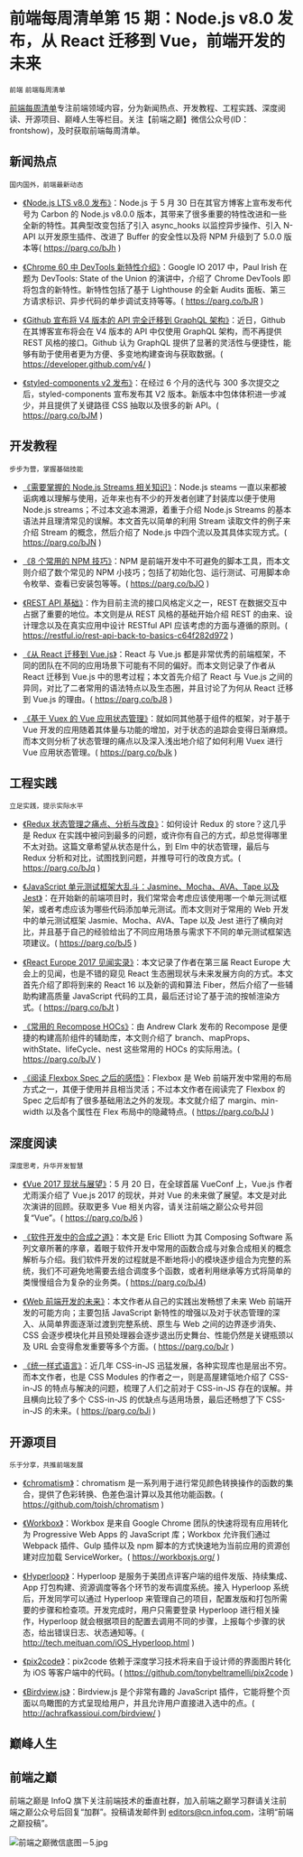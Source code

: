# 前端每周清单第 15 期：Node.js v8.0 发布，从 React 迁移到 Vue，前端开发的未来

`前端` `前端每周清单`

[前端每周清单](http://www.infoq.com/cn/FE-Weekly)专注前端领域内容，分为新闻热点、开发教程、工程实践、深度阅读、开源项目、巅峰人生等栏目。关注【前端之巅】微信公众号(ID：frontshow)，及时获取前端每周清单。

## 新闻热点

`国内国外，前端最新动态`

- [《Node.js LTS v8.0 发布》](https://parg.co/bJh)：Node.js 于 5 月 30 日在其官方博客上宣布发布代号为 Carbon 的 Node.js v8.0.0 版本，其带来了很多重要的特性改进和一些全新的特性。其典型改变包括了引入 async_hooks 以监控异步操作、引入 N-API 以开发原生插件、改进了 Buffer 的安全性以及将 NPM 升级到了 5.0.0 版本等( https://parg.co/bJh )

- [《Chrome 60 中 DevTools 新特性介绍》](https://parg.co/bJR)：Google IO 2017 中，Paul Irish 在题为 DevTools: State of the Union 的演讲中，介绍了 Chrome DevTools 即将包含的新特性。新特性包括了基于 Lighthouse 的全新 Audits 面板、第三方请求标识、异步代码的单步调试支持等等。( https://parg.co/bJR )

- [《Github 宣布将 V4 版本的 API 完全迁移到 GraphQL 架构》](https://developer.github.com/v4/)：近日，Github 在其博客宣布将会在 V4 版本的 API 中仅使用 GraphQL 架构，而不再提供 REST 风格的接口。Github 认为 GraphQL 提供了显著的灵活性与便捷性，能够有助于使用者更为方便、多变地构建查询与获取数据。( https://developer.github.com/v4/ )

- [《styled-components v2 发布》](https://parg.co/bJM)：在经过 6 个月的迭代与 300 多次提交之后，styled-components 宣布发布其 V2 版本。新版本中包体体积进一步减少，并且提供了关键路径 CSS 抽取以及很多的新 API。( https://parg.co/bJM )

## 开发教程

`步步为营，掌握基础技能`

- [《需要掌握的 Node.js Streams 相关知识》](https://parg.co/bJN)：Node.js steams 一直以来都被诟病难以理解与使用，近年来也有不少的开发者创建了封装库以便于使用 Node.js streams；不过本文追本溯源，着重于介绍 Node.js Streams 的基本语法并且理清常见的误解。本文首先以简单的利用 Stream 读取文件的例子来介绍 Stream 的概念，然后介绍了 Node.js 中四个流以及其具体实现方式。( https://parg.co/bJN )

- [《8 个常用的 NPM 技巧》](https://parg.co/bJO)：NPM 是前端开发中不可避免的脚本工具，而本文则介绍了数个常见的 NPM 小技巧；包括了初始化包、运行测试、可用脚本命令枚举、查看已安装包等等。( https://parg.co/bJO )

- [《REST API 基础》](https://restful.io/rest-api-back-to-basics-c64f282d972)：作为目前主流的接口风格定义之一，REST 在数据交互中占据了重要的地位。本文则是从 REST 风格的基础开始介绍 REST 的由来、设计理念以及在真实应用中设计 RESTful API 应该考虑的方面与遵循的原则。( https://restful.io/rest-api-back-to-basics-c64f282d972 )

- [《从 React 迁移到 Vue.js》](http://vuejsdevelopers.com/2017/05/28/switch-from-react-to-vue-js/)：React 与 Vue.js 都是非常优秀的前端框架，不同的团队在不同的应用场景下可能有不同的偏好。而本文则记录了作者从 React 迁移到 Vue.js 中的思考过程；本文首先介绍了 React 与 Vue.js 之间的异同，对比了二者常用的语法特点以及生态圈，并且讨论了为何从 React 迁移到 Vue.js 的理由。( https://parg.co/bJ8 )

- [《基于 Vuex 的 Vue 应用状态管理》](https://scotch.io/tutorials/state-management-in-vue-getting-started-with-vue)：就如同其他基于组件的框架，对于基于 Vue 开发的应用随着其体量与功能的增加，对于状态的追踪会变得日渐麻烦。而本文则分析了状态管理的痛点以及深入浅出地介绍了如何利用 Vuex 进行 Vue 应用状态管理。( https://parg.co/bJk )

## 工程实践

`立足实践，提示实际水平`

- [《Redux 状态管理之痛点、分析与改良》](https://parg.co/bJq)：如何设计 Redux 的 store？这几乎是 Redux 在实践中被问到最多的问题，或许你有自己的方式，却总觉得哪里不太对劲。这篇文章希望从状态是什么，到 Elm 中的状态管理，最后与 Redux 分析和对比，试图找到问题，并推导可行的改良方式。( https://parg.co/bJq )

- [《JavaScript 单元测试框架大乱斗：Jasmine、Mocha、AVA、Tape 以及 Jest》](https://parg.co/bJ5)：在开始新的前端项目时，我们常常会考虑应该使用哪一个单元测试框架，或者考虑应该为哪些代码添加单元测试。而本文则对于常用的 Web 开发中的单元测试框架 Jasmie、Mocha、AVA、Tape 以及 Jest 进行了横向对比，并且基于自己的经验给出了不同应用场景与需求下不同的单元测试框架选项建议。( https://parg.co/bJ5 )

- [《React Europe 2017 见闻实录》](https://parg.co/bJt)：本文记录了作者在第三届 React Europe 大会上的见闻，也是不错的窥见 React 生态圈现状与未来发展方向的方式。本文首先介绍了即将到来的 React 16 以及新的调和算法 Fiber，然后介绍了一些辅助构建高质量 JavaScript 代码的工具，最后还讨论了基于流的按帧渲染方式。( https://parg.co/bJt )

- [《常用的 Recompose HOCs》](https://parg.co/bJV)：由 Andrew Clark 发布的 Recompose 是便捷的构建高阶组件的辅助库，本文则介绍了 branch、mapProps、withState、lifeCycle、nest 这些常用的 HOCs 的实际用法。( https://parg.co/bJV )

- [《阅读 Flexbox Spec 之后的感悟》](https://parg.co/bJJ)：Flexbox 是 Web 前端开发中常用的布局方式之一，其便于使用并且相当灵活；不过本文作者在阅读完了 Flexbox 的 Spec 之后却有了很多基础用法之外的发现。本文就介绍了 margin、min-width 以及各个属性在 Flex 布局中的隐藏特点。( https://parg.co/bJJ )

## 深度阅读

`深度思考，升华开发智慧`

- [《Vue 2017 现状与展望》](https://parg.co/bJ6)：5 月 20 日，在全球首届 VueConf 上，Vue.js 作者尤雨溪介绍了 Vue.js 2017 的现状，并对 Vue 的未来做了展望。本文是对此次演讲的回顾。获取更多 Vue 相关内容，请关注前端之巅公众号并回复“Vue”。( https://parg.co/bJ6 )

- [《软件开发中的合成之道》](https://parg.co/bJ4)：本文是 Eric Elliott 为其 Composing Software 系列文章所著的序章，着眼于软件开发中常用的函数合成与对象合成相关的概念解析与介绍。我们软件开发的过程就是不断地将小的模块逐步组合为完整的系统，我们不可避免地需要去组合调度多个函数，或者利用继承等方式将简单的类慢慢组合为复杂的业务类。( https://parg.co/bJ4)

- [《Web 前端开发的未来》](https://parg.co/bJr)：本文作者从自己的实践出发畅想了未来 Web 前端开发的可能方向；主要包括 JavaScript 新特性的增强以及对于状态管理的深入、从简单界面逐渐过渡到完整系统、原生与 Web 之间的边界逐步消失、CSS 会逐步模块化并且预处理器会逐步退出历史舞台、性能仍然是关键瓶颈以及 URL 会变得愈发重要等多个方面。( https://parg.co/bJr )

- [《统一样式语言》](https://parg.co/bJi)：近几年 CSS-in-JS 迅猛发展，各种实现库也是层出不穷。而本文作者，也是 CSS Modules 的作者之一，则是高屋建瓴地介绍了 CSS-in-JS 的特点与解决的问题，梳理了人们之前对于 CSS-in-JS 存在的误解。并且横向比较了多个 CSS-in-JS 的优缺点与适用场景，最后还畅想了下 CSS-in-JS 的未来。( https://parg.co/bJi )

## 开源项目

`乐于分享，共推前端发展`

- [《chromatism》](https://github.com/toish/chromatism)：chromatism 是一系列用于进行常见颜色转换操作的函数的集合，提供了色彩转换、色差色温计算以及其他功能函数。( https://github.com/toish/chromatism )

- [《Workbox》](https://workboxjs.org/)：Workbox 是来自 Google Chrome 团队的快速将现有应用转化为 Progressive Web Apps 的 JavaScript 库；Workbox 允许我们通过 Webpack 插件、Gulp 插件以及 npm 脚本的方式快速地为当前应用的资源创建对应加载 ServiceWorker。( https://workboxjs.org/ )

- [《Hyperloop》](http://tech.meituan.com/iOS_Hyperloop.html)：Hyperloop 是服务于美团点评客户端的组件发版、持续集成、App 打包构建、资源调度等各个环节的发布调度系统。接入 Hyperloop 系统后，开发同学可以通过 Hyperloop 来管理自己的项目，配置发版和打包所需要的步骤和检查项。开发完成时，用户只需要登录 Hyperloop 进行相关操作，Hyperloop 就会根据项目的配置去调用不同的步骤，上报每个步骤的状态，给出错误日志、状态通知等。( http://tech.meituan.com/iOS_Hyperloop.html )

- [《pix2code》](https://github.com/tonybeltramelli/pix2code)：pix2code 依赖于深度学习技术将来自于设计师的界面图片转化为 iOS 等客户端中的代码。( https://github.com/tonybeltramelli/pix2code )

- [《Birdview.js》](http://achrafkassioui.com/birdview/)：Birdview.js 是个非常有趣的 JavaScript 插件，它能将整个页面以鸟瞰图的方式呈现给用户，并且允许用户直接进入选中的点。( http://achrafkassioui.com/birdview/ )

## 巅峰人生

## 前端之巅

前端之巅是 InfoQ 旗下关注前端技术的垂直社群，加入前端之巅学习群请关注前端之巅公众号后回复“加群”。投稿请发邮件到 editors@cn.infoq.com，注明“前端之巅投稿”。

![前端之巅微信底图－5.jpg](http://upload-images.jianshu.io/upload_images/1647496-01712a993d2b23de.jpg?imageMogr2/auto-orient/strip%7CimageView2/2/w/1240)
